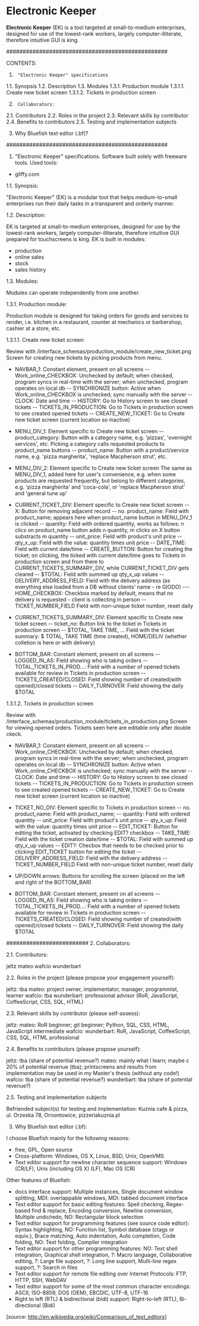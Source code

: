 # Electronic Keeper 

**Electronic Keeper** (EK) is a tool targeted at small-to-medium enterprises, designed for use of the lowest-rank workers, largely computer-illiterate, therefore intuitive GUI is king.

#################################################

CONTENTS:

1.		"Electronic Keeper" specifications
1.1.		Synopsis
1.2.		Description
1.3.		Modules
1.3.1.		Production module
1.3.1.1.			Create new ticket screen
1.3.1.2.			Tickets in production screen

2.		Collaborators:
2.1.		Contributors
2.2.		Roles in the project
2.3.		Relevant skills by contributor
2.4.		Benefits to contributors
2.5.		Testing and implementation subjects

3. Why Bluefish text editor (.bf)?

#################################################

1. "Electronic Keeper" specifications.
Software built solely with freeware tools.
Used tools:
- gliffy.com


1.1. Synopsis:

"Electronic Keeper" (EK) is a modular tool that helps medium-to-small enterprises run their daily tasks in a transparent and orderly manner. 


1.2. Description:

EK is targeted at small-to-medium enterprises, designed for use by the lowest-rank workers, largely computer-illiterate, therefore intuitive GUI prepared for touchscreens is king.
EK is built in modules:
- production
- online sales
- stock
- sales history


1.3. Modules:

Modules can operate independently from one another.


1.3.1. Production module:

Production module is designed for taking orders for goods and services to render, i.e. kitchen in a restaurant,  counter at mechanics or barbershop, cashier at a store, etc. 


1.3.1.1.			Create new ticket screen:

Review with /interface_schemas/production_module/create_new_ticket.png
Screen for creating new tickets by picking products from menu.

-	NAVBAR_1:	Constant element, present on all screens
--		Work_online_CHECKBOX:	Unchecked by default; when checked, program syncs in real-time with the server; when unchecked, program operates on local db
--		SYNCHRONIZE button:		Active when Work_online_CHECKBOX is unchecked; sync manually with the server
--		CLOCK:						Date and time
--		HISTORY:						Go to History screen to see closed tickets
--		TICKETS_IN_PRODUCTION:	Go to Tickets in production screen to see created opened tickets
--		CREATE_NEW_TICKET:		Go to Create new ticket screen (current location so inactive)

- MENU_DIV_1:	Element specific to Create new ticket screen
--		product_category:			Button with a category name, e.g. 'pizzas', 'overnight services', etc. Picking a category calls requested products to product_name buttons
--		product_name:				Button with a product/service name, e.g. 'pizza margherita', 'replace Macpherson strut', etc.

- MENU_DIV_2:	Element specific to Create new ticket screen
The same as MENU_DIV_1, added here for user's convenience, e.g. when some products are requested frequently, but belong to different categories, e.g. 'pizza margherita' and 'coca-cola', or 'replace Macpherson strut' and 'general tune up'

- CURRENT_TICKET_DIV:	Element specific to Create new ticket screen
--	X:									Button for removing adjacent record
--	no. product_name:				Field with product_name; appears here when product_name button in MENU_DIV_1 is clicked
-- quantity:						Field with ordered quantity, works as follows: n clics on product_name button adds n quantity, m clicks on X button substracts m quantity
--	unit_price:						Field with product's unit price
--	qty_x_up:						Field with the value: quantity times unit price
--	DATE_TIME:						Field with current date/time
--	CREATE_BUTTON:					Button for creating the ticket; on clicking, the ticked with current date/time goes to Tickets in production screen and from there to CURRENT_TICKETS_SUMMARY_DIV, while CURRENT_TICKET_DIV gets cleared
--	$TOTAL:							Field with summed up qty_x_up values
--	DELIVERY_ADDRESS_FIELD:		Field with the delivery address (as everything else loaded from a DB without clients' name - re GIODO)
---	HOME_CHECKBOX:				Checkbox marked by default, means that no delivery is requested - client is collecting in person
--	TICKET_NUMBER_FIELD			Field with non-unique ticket number, reset daily

- CURRENT_TICKETS_SUMMARY_DIV: 	Element specific to Create new ticket screen
--	ticket_no:						Button link to the ticket in Tickets in production screen
-- $TOTAL, TAKE TIME, ...		Field with the ticket summary: $ TOTAL, TAKE TIME (time created), HOME/DELIV (whether colletion is here or with delivery)

- BOTTOM_BAR:	Constant element, present on all screens
--	LOGGED_IN_AS:					Field showing who is taking orders
--	TOTAL_TICKETS_IN_PROD...:	Field with a number of opened tickets available for review in Tickets in production screen
-- TICKETS_CREATED/CLOSED:		Field showing number of created(with opened)/closed tickets
--	DAILY_TURNOVER:				Field showing the daily $TOTAL


1.3.1.2.			Tickets in production screen

Review with /interface_schemas/production_module/tickets_in_production.png
Screen for viewing opened orders.
Tickets seen here are editable only after double ckeck.

-	NAVBAR_1:	Constant element, present on all screens
--		Work_online_CHECKBOX:	Unchecked by default; when checked, program syncs in real-time with the server; when unchecked, program operates on local db
--		SYNCHRONIZE button:		Active when Work_online_CHECKBOX is unchecked; sync manually with the server
--		CLOCK:						Date and time
--		HISTORY:						Go to History screen to see closed tickets
--		TICKETS_IN_PRODUCTION:	Go to Tickets in production screen to see created opened tickets
--		CREATE_NEW_TICKET:		Go to Create new ticket screen (current location so inactive)

- TICKET_NO_DIV:	Element specific to Tickets in production screen
--	no. product_name:				Field with product_name;
-- quantity:						Field with ordered quantity
--	unit_price:						Field with product's unit price
--	qty_x_up:						Field with the value: quantity times unit price
--	EDIT_TICKET:					Button for editing the ticket, activated by checking EDIT? checkbox
--	TAKE_TIME:						Field with the ticket creation date/time
--	$TOTAL:							Field with summed up qty_x_up values
-- EDIT?:							Checbox that needs to be checked prior to clicking EDIT_TICKET button for editing the ticket
--	DELIVERY_ADDRESS_FIELD:		Field with the delivery address
--	TICKET_NUMBER_FIELD			Field with non-unique ticket number, reset daily

- UP/DOWN arrows:					Buttons for scrolling the screen (placed on the left and right of the BOTTOM_BAR)

- BOTTOM_BAR:	Constant element, present on all screens
--	LOGGED_IN_AS:					Field showing who is taking orders
--	TOTAL_TICKETS_IN_PROD...:	Field with a number of opened tickets available for review in Tickets in production screen
-- TICKETS_CREATED/CLOSED:		Field showing number of created(with opened)/closed tickets
--	DAILY_TURNOVER:				Field showing the daily $TOTAL

#########################
2. Collaborators:


2.1. Contributors:

jeltz
mateo
wafcio
wunderbart


2.2. Roles in the project (please propose your engagement yourself):

jeltz:			tba
mateo:			project owner, implementator, manager, programmist, learner 
wafcio:			tba
wunderbart:		professional advisor (RoR, JavaScript, CoffeeScript, CSS, SQL, HTML)


2.3. Relevant skills by contributor (please self-assess):

jeltz:
mateo:			RoR beginner; git beginner; Python, SQL, CSS, HTML, JavaScript intermediate 
wafcio:
wunderbart:		RoR, JavaScript, CoffeeScript, CSS, SQL, HTML professional


2.4. Benefits to contributors (please propose yourself):

jeltz:			tba (share of potential revenue?)
mateo:			mainly what I learn; maybe c 20% of potential revenue (tba); printscreens and results from implementation may be used in my Master's thesis (without any code!)
wafcio:			tba (share of potential revenue?)
wunderbart:		tba (share of potential revenue?)

2.5. Testing and implementation subjects

Befriended subject(s) for testing and implementation:
Kuznia cafe & pizza, ul. Orzeska 78, Ornontowice, pizzeriakuznia.pl


3. Why Bluefish text editor (.bf):

I choose Bluefish mainly for the following reasons:
- free, GPL, Open source
- Cross-platform: Windows, OS X, Linux, BSD, Unix, OpenVMS
- Text editor support for newline character sequence support: Windows (CR/LF), Unix (including OS X) (LF), Mac OS (CR)

Other features of Bluefish:
- docs interface support: Multiple instances, Single document window splitting, MDI: overlappable windows, MDI: tabbed document interface
- Text editor support for basic editing features: Spell checking, Regex-based find & replace, Encoding conversion, Newline conversion, Multiple undo/redo, NO: Rectangular block selection
- Text editor support for programming features (see source code editor): Syntax highlighting, NO: Function list, Symbol database (ctags or equiv.), Brace matching, Auto indentation, Auto completion, Code folding, NO: Text folding, Compiler integration
- Text editor support for other programming features: NO: Text shell integration, Graphical shell integration, ?: Macro language, Collaborative editing, ?: Large file support, ?: Long line support, Multi-line regex support, ?: Search in files
- Text editor support for remote file editing over Internet Protocols: FTP, HTTP, SSH, WebDAV
- Text editor support for some of the most common character encodings: ASCII, ISO-8859, DOS (OEM), EBCDIC, UTF-8, UTF-16
- Right to left (RTL) & bidirectional (bidi) support: Right-to-left (RTL), Bi-directional (Bidi)

[source: http://en.wikipedia.org/wiki/Comparison_of_text_editors]




